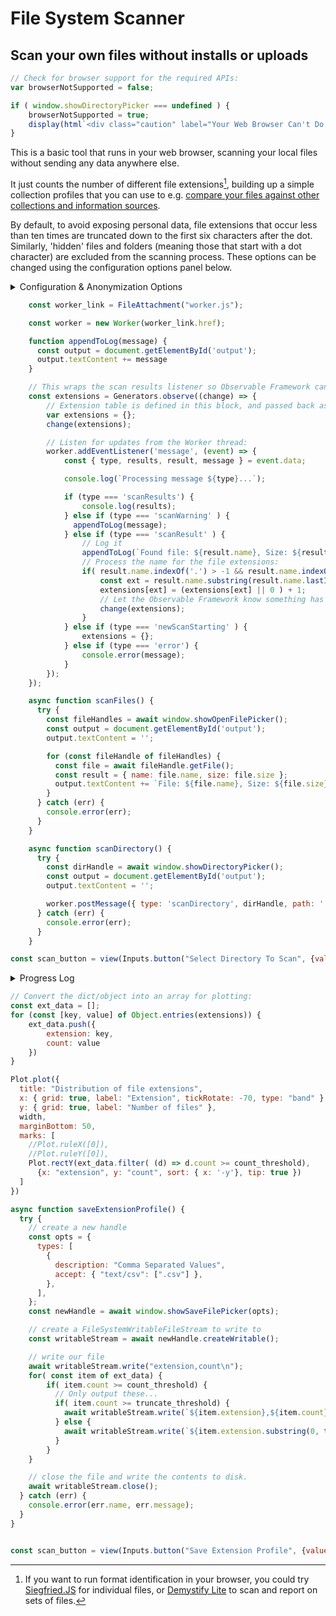# File System Scanner
## Scan your own files without installs or uploads


```js
// Check for browser support for the required APIs:
var browserNotSupported = false;

if ( window.showDirectoryPicker === undefined ) {
    browserNotSupported = true;
    display(html`<div class="caution" label="Your Web Browser Can't Do This!">This tool depends on experimental JavaScript features that are not supported by your current web browser.  At the time of writing, you need to use Chrome, Edge or Opera for this to work. Please take a look at <a href="https://developer.mozilla.org/en-US/docs/Web/API/Window/showDirectoryPicker">this page</a> to find out more.</div>`);
}
```

<div class="tip">

This is a basic tool that runs in your web browser, scanning your local files without sending any data anywhere else.

It just counts the number of different file extensions[^1], building up a simple collection profiles that you can use to e.g. [compare your files against other collections and information sources](../../formats/profiles).

</div>
<div class="warning">

By default, to avoid exposing personal data, file extensions that occur less than ten times are truncated down to the first six characters after the dot. Similarly, 'hidden' files and folders (meaning those that start with a dot character) are excluded from the scanning process. These options can be changed using the configuration options panel below.

</div>


<details>
  <summary>Configuration & Anonymization Options</summary>

```js
const exclude_dot_files = view(Inputs.radio([true, false], {label: "Exclude hidden files? (i.e. names that start with a dot):", value: true}));
const count_threshold = view(Inputs.range([1, 10000], {step: 1, value: 1, label: "Only include extensions with a file count of at least:" }));
const truncate_threshold = view(Inputs.range([1, 10000], {step: 1, value: 10, label: "When saving, truncate extensions with a file count lower than:" }));
const truncate_length = view(Inputs.range([1, 10000], {step: 1, value: 6, label: "When saving, low-frequency extensions to be no longer than:" }));
```

</details>


```js
    const worker_link = FileAttachment("worker.js");

    const worker = new Worker(worker_link.href);

    function appendToLog(message) {
      const output = document.getElementById('output');
      output.textContent += message
    }

    // This wraps the scan results listener so Observable Framework can track updates:
    const extensions = Generators.observe((change) => {
        // Extension table is defined in this block, and passed back as it updates:
        var extensions = {};
        change(extensions);

        // Listen for updates from the Worker thread:
        worker.addEventListener('message', (event) => {
            const { type, results, result, message } = event.data;

            console.log(`Processing message ${type}...`);

            if (type === 'scanResults') {
                console.log(results);
            } else if (type === 'scanWarning' ) {
              appendToLog(message);
            } else if (type === 'scanResult' ) {
                // Log it
                appendToLog(`Found file: ${result.name}, Size: ${result.size} bytes\n`);
                // Process the name for the file extensions:
                if( result.name.indexOf('.') > -1 && result.name.indexOf('.') < result.name.length ) {
                    const ext = result.name.substring(result.name.lastIndexOf('.') + 1).toLowerCase();
                    extensions[ext] = (extensions[ext] || 0 ) + 1;
                    // Let the Observable Framework know something has changed.
                    change(extensions);
                }
            } else if (type === 'newScanStarting' ) {
                extensions = {};
            } else if (type === 'error') {
                console.error(message);
            }
        });
    });

    async function scanFiles() {
      try {
        const fileHandles = await window.showOpenFilePicker();
        const output = document.getElementById('output');
        output.textContent = '';

        for (const fileHandle of fileHandles) {
          const file = await fileHandle.getFile();
          const result = { name: file.name, size: file.size };
          output.textContent += `File: ${file.name}, Size: ${file.size} bytes\n`;
        }
      } catch (err) {
        console.error(err);
      }
    }

    async function scanDirectory() {
      try {
        const dirHandle = await window.showDirectoryPicker();
        const output = document.getElementById('output');
        output.textContent = '';

        worker.postMessage({ type: 'scanDirectory', dirHandle, path: '', exclude_dot_files });
      } catch (err) {
        console.error(err);
      }
    }


```


```js
const scan_button = view(Inputs.button("Select Directory To Scan", {value: null, reduce: scanDirectory, disabled: browserNotSupported }));
```

<details>
  <summary>Progress Log</summary>
  <pre id="output"></pre>
</details>

```js
// Convert the dict/object into an array for plotting:
const ext_data = [];
for (const [key, value] of Object.entries(extensions)) {
    ext_data.push({
        extension: key,
        count: value
    })
}

```

```js
Plot.plot({
  title: "Distribution of file extensions",
  x: { grid: true, label: "Extension", tickRotate: -70, type: "band" },
  y: { grid: true, label: "Number of files" },
  width,
  marginBottom: 50,
  marks: [
    //Plot.ruleX([0]),
    //Plot.ruleY([0]),
    Plot.rectY(ext_data.filter( (d) => d.count >= count_threshold),
      {x: "extension", y: "count", sort: { x: '-y'}, tip: true })
  ]
})
```

```js
async function saveExtensionProfile() {
  try {
    // create a new handle
    const opts = {
      types: [
        {
          description: "Comma Separated Values",
          accept: { "text/csv": [".csv"] },
        },
      ],
    };
    const newHandle = await window.showSaveFilePicker(opts);

    // create a FileSystemWritableFileStream to write to
    const writableStream = await newHandle.createWritable();

    // write our file
    await writableStream.write("extension,count\n");
    for( const item of ext_data) {
        if( item.count >= count_threshold) {
          // Only output these...
          if( item.count >= truncate_threshold) {
            await writableStream.write(`${item.extension},${item.count}\n`);
          } else {
            await writableStream.write(`${item.extension.substring(0, truncate_length)},${item.count}\n`);
          }
        }
    }

    // close the file and write the contents to disk.
    await writableStream.close();
  } catch (err) {
    console.error(err.name, err.message);
  }
}


const scan_button = view(Inputs.button("Save Extension Profile", {value: null, reduce: saveExtensionProfile, disabled: ext_data.length == 0 }));
```


[^1]: If you want to run format identification in your browser, you could try [Siegfried.JS](https://siegfried-js.glitch.me/) for individual files, or [Demystify Lite](https://ross-spencer.github.io/demystify-lite/) to scan and report on sets of files.